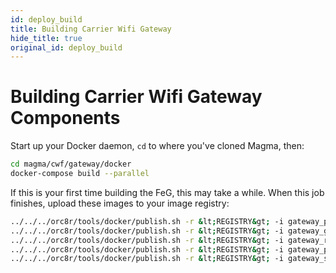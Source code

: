 ```yaml
---
id: deploy_build
title: Building Carrier Wifi Gateway
hide_title: true
original_id: deploy_build
---
```


# Building Carrier Wifi Gateway Components

Start up your Docker daemon, `cd` to where you've cloned Magma, then:

```bash
cd magma/cwf/gateway/docker
docker-compose build --parallel
```

If this is your first time building the FeG, this may take a while. When this
job finishes, upload these images to your image registry:

```bash
../../../orc8r/tools/docker/publish.sh -r &lt;REGISTRY&gt; -i gateway_python
../../../orc8r/tools/docker/publish.sh -r &lt;REGISTRY&gt; -i gateway_go
../../../orc8r/tools/docker/publish.sh -r &lt;REGISTRY&gt; -i gateway_radius
../../../orc8r/tools/docker/publish.sh -r &lt;REGISTRY&gt; -i gateway_pipelined
../../../orc8r/tools/docker/publish.sh -r &lt;REGISTRY&gt; -i gateway_sessiond
```

